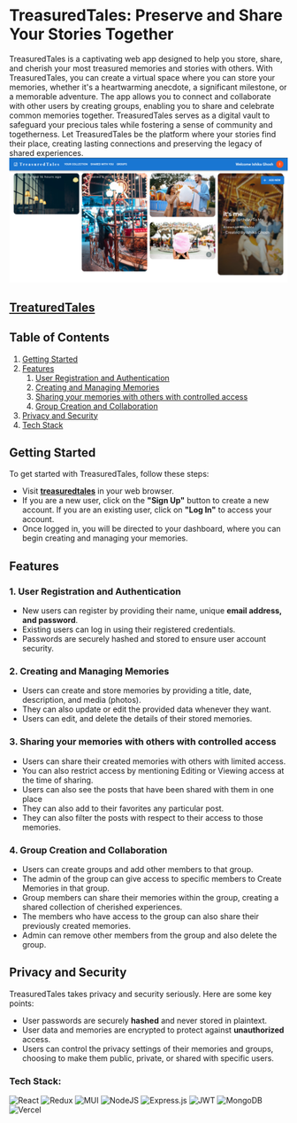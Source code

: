 # TreasuredTales: Preserve and Share Your Stories Together

TreasuredTales is a captivating web app designed to help you store, share, and cherish your most treasured memories and stories with others. With TreasuredTales, you can create a virtual space where you can store your memories, whether it's a heartwarming anecdote, a significant milestone, or a memorable adventure. The app allows you to connect and collaborate with other users by creating groups, enabling you to share and celebrate common memories together. TreasuredTales serves as a digital vault to safeguard your precious tales while fostering a sense of community and togetherness. Let TreasuredTales be the platform where your stories find their place, creating lasting connections and preserving the legacy of shared experiences.
![APP-IMAGE](./app-image.png)

## [TreaturedTales](https://treasured-tales-5998.vercel.app/)

## Table of Contents

1. [Getting Started](#getting-started)
2. [Features](#features)
   1. [User Registration and Authentication](#1-user-registration-and-authentication)
   2. [Creating and Managing Memories](#2-creating-and-managing-memories)
   3. [Sharing your memories with others with controlled access](#3-sharing-your-memories-with-others-with-controlled-access)
   4. [Group Creation and Collaboration](#4-group-creation-and-collaboration)
3. [Privacy and Security](#privacy-and-security)
4. [Tech Stack](#tech-stack)

## Getting Started

To get started with TreasuredTales, follow these steps:

- Visit **[treasuredtales](https://treasured-tales-5998.vercel.app/)** in your web browser.
- If you are a new user, click on the **"Sign Up"** button to create a new account. If you are an existing user, click on **"Log In"** to access your account.
- Once logged in, you will be directed to your dashboard, where you can begin creating and managing your memories.

## Features

### 1. User Registration and Authentication

- New users can register by providing their name, unique **email address, and password**.
- Existing users can log in using their registered credentials.
- Passwords are securely hashed and stored to ensure user account security.

### 2. Creating and Managing Memories

- Users can create and store memories by providing a title, date, description, and media (photos).
- They can also update or edit the provided data whenever they want.
- Users can edit, and delete the details of their stored memories.

### 3. Sharing your memories with others with controlled access

- Users can share their created memories with others with limited access.
- You can also restrict access by mentioning Editing or Viewing access at the time of sharing.
- Users can also see the posts that have been shared with them in one place
- They can also add to their favorites any particular post.
- They can also filter the posts with respect to their access to those memories.

### 4. Group Creation and Collaboration

- Users can create groups and add other members to that group.
- The admin of the group can give access to specific members to Create Memories in that group.
- Group members can share their memories within the group, creating a shared collection of cherished experiences.
- The members who have access to the group can also share their previously created memories.
- Admin can remove other members from the group and also delete the group.

## Privacy and Security

TreasuredTales takes privacy and security seriously. Here are some key points:

- User passwords are securely **hashed** and never stored in plaintext.
- User data and memories are encrypted to protect against **unauthorized** access.
- Users can control the privacy settings of their memories and groups, choosing to make them public, private, or shared with specific users.

### Tech Stack:

![React](https://img.shields.io/badge/react-%2320232a.svg?style=for-the-badge&logo=react&logoColor=%2361DAFB)
![Redux](https://img.shields.io/badge/redux-%23593d88.svg?style=for-the-badge&logo=redux&logoColor=white)
![MUI](https://img.shields.io/badge/MUI-%230081CB.svg?style=for-the-badge&logo=mui&logoColor=white)
![NodeJS](https://img.shields.io/badge/node.js-6DA55F?style=for-the-badge&logo=node.js&logoColor=white)
![Express.js](https://img.shields.io/badge/express.js-%23404d59.svg?style=for-the-badge&logo=express&logoColor=%2361DAFB)
![JWT](https://img.shields.io/badge/JWT-black?style=for-the-badge&logo=JSON%20web%20tokens)
![MongoDB](https://img.shields.io/badge/MongoDB-%234ea94b.svg?style=for-the-badge&logo=mongodb&logoColor=white)
![Vercel](https://img.shields.io/badge/vercel-%23000000.svg?style=for-the-badge&logo=vercel&logoColor=white)
